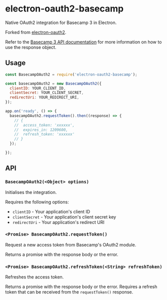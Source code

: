 # electron-oauth2-basecamp

Native OAuth2 integration for Basecamp 3 in Electron.

Forked from [electron-oauth2](https://github.com/mawie81/electron-oauth2).

Refer to the [Basecamp 3 API documentation](https://github.com/basecamp/bc3-api#authentication) for more information on how to use the response object.

## Usage

```js
const BasecampOAuth2 = require('electron-oauth2-basecamp');

const basecampOAuth2 = new BasecampOAuth2({
  clientID: YOUR_CLIENT_ID,
  clientSecret: YOUR_CLIENT_SECRET,
  redirectUri: YOUR_REDIRECT_URI,
});

app.on('ready', () => {
  basecampOAuth2.requestToken().then((response) => {
    // {
    //  access_token: 'xxxxxx',
    //  expires_in: 1209600,
    //  refresh_token: 'xxxxxx'
    // }
  });

});
```

## API

### `BasecampOAuth2(<Object> options)`

Initialises the integration.

Requires the following options:

- `clientID` - Your application's client ID
- `clientSecret` - Your application's client secret key
- `redirectUri` - Your application's redirect URI

### `<Promise> BasecampOAuth2.requestToken()`

Request a new access token from Basecamp's OAuth2 module.

Returns a promise with the response body or the error.

### `<Promise> BasecampOAuth2.refreshToken(<String> refreshToken)`

Refreshes the access token.

Returns a promise with the response body or the error. Requires a refresh token that can be received from the `requestToken()` response.
